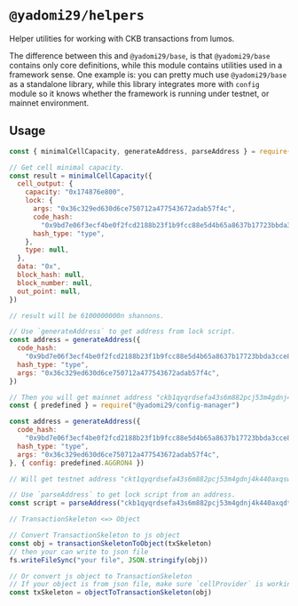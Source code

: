 # `@yadomi29/helpers`

Helper utilities for working with CKB transactions from lumos.

The difference between this and `@yadomi29/base`, is that `@yadomi29/base` contains only core definitions, while this module contains utilities used in a framework sense. One example is: you can pretty much use `@yadomi29/base` as a standalone library, while this library integrates more with `config` module so it knows whether the framework is running under testnet, or mainnet environment.

## Usage

```javascript
const { minimalCellCapacity, generateAddress, parseAddress } = require("@yadomi29/helpers")

// Get cell minimal capacity.
const result = minimalCellCapacity({
  cell_output: {
    capacity: "0x174876e800",
    lock: {
      args: "0x36c329ed630d6ce750712a477543672adab57f4c",
      code_hash:
        "0x9bd7e06f3ecf4be0f2fcd2188b23f1b9fcc88e5d4b65a8637b17723bbda3cce8",
      hash_type: "type",
    },
    type: null,
  },
  data: "0x",
  block_hash: null,
  block_number: null,
  out_point: null,
})

// result will be 6100000000n shannons.

// Use `generateAddress` to get address from lock script.
const address = generateAddress({
  code_hash:
    "0x9bd7e06f3ecf4be0f2fcd2188b23f1b9fcc88e5d4b65a8637b17723bbda3cce8",
  hash_type: "type",
  args: "0x36c329ed630d6ce750712a477543672adab57f4c",
})

// Then you will get mainnet address "ckb1qyqrdsefa43s6m882pcj53m4gdnj4k440axqdt9rtd", or you can generate testnet address by
const { predefined } = require("@yadomi29/config-manager")

const address = generateAddress({
  code_hash:
    "0x9bd7e06f3ecf4be0f2fcd2188b23f1b9fcc88e5d4b65a8637b17723bbda3cce8",
  hash_type: "type",
  args: "0x36c329ed630d6ce750712a477543672adab57f4c",
}, { config: predefined.AGGRON4 })

// Will get testnet address "ckt1qyqrdsefa43s6m882pcj53m4gdnj4k440axqswmu83".

// Use `parseAddress` to get lock script from an address.
const script = parseAddress("ckb1qyqrdsefa43s6m882pcj53m4gdnj4k440axqdt9rtd")

// TransactionSkeleton <=> Object

// Convert TransactionSkeleton to js object
const obj = transactionSkeletonToObject(txSkeleton)
// then your can write to json file
fs.writeFileSync("your file", JSON.stringify(obj))

// Or convert js object to TransactionSkeleton
// If your object is from json file, make sure `cellProvider` is working properly.
const txSkeleton = objectToTransactionSkeleton(obj)
```
